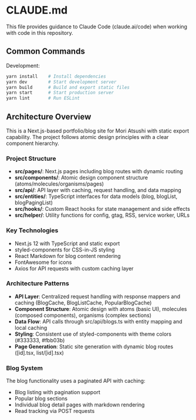 # CLAUDE.md

This file provides guidance to Claude Code (claude.ai/code) when working with code in this repository.

## Common Commands

Development:
```bash
yarn install    # Install dependencies
yarn dev        # Start development server
yarn build      # Build and export static files
yarn start      # Start production server
yarn lint       # Run ESLint
```

## Architecture Overview

This is a Next.js-based portfolio/blog site for Mori Atsushi with static export capability. The project follows atomic design principles with a clear component hierarchy.

### Project Structure

- **src/pages/**: Next.js pages including blog routes with dynamic routing
- **src/components/**: Atomic design component structure (atoms/molecules/organisms/pages)
- **src/api/**: API layer with caching, request handling, and data mapping
- **src/entities/**: TypeScript interfaces for data models (blog, blogList, blogPagingList)
- **src/hooks/**: Custom React hooks for state management and side effects
- **src/helper/**: Utility functions for config, gtag, RSS, service worker, URLs

### Key Technologies

- Next.js 12 with TypeScript and static export
- styled-components for CSS-in-JS styling
- React Markdown for blog content rendering
- FontAwesome for icons
- Axios for API requests with custom caching layer

### Architecture Patterns

- **API Layer**: Centralized request handling with response mappers and caching (BlogCache, BlogListCache, PopularBlogCache)
- **Component Structure**: Atomic design with atoms (basic UI), molecules (composed components), organisms (complex sections)
- **Data Flow**: API calls through src/api/blogs.ts with entity mapping and local caching
- **Styling**: Consistent use of styled-components with theme colors (#333333, #fbb03b)
- **Page Generation**: Static site generation with dynamic blog routes ([id].tsx, list/[id].tsx)

### Blog System

The blog functionality uses a paginated API with caching:
- Blog listing with pagination support
- Popular blog sections
- Individual blog detail pages with markdown rendering
- Read tracking via POST requests